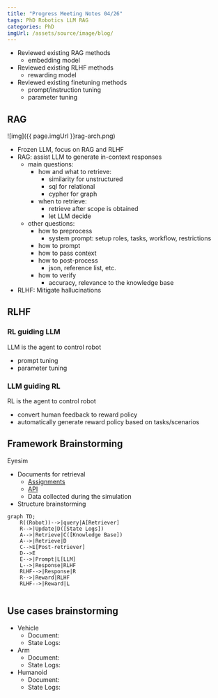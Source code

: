 ```yaml
---
title: "Progress Meeting Notes 04/26"
tags: PhD Robotics LLM RAG
categories: PhD
imgUrl: /assets/source/image/blog/
---
```


 - Reviewed existing RAG methods
   - embedding model
 - Reviewed existing RLHF methods
   - rewarding model
 - Reviewed existing finetuning methods
   - prompt/instruction tuning
   - parameter tuning

## RAG

![img]({{ page.imgUrl }}rag-arch.png)

 - Frozen LLM, focus on RAG and RLHF 
 - RAG: assist LLM to generate in-context responses
   - main questions:
     - how and what to retrieve: 
       - similarity for unstructured
       - sql for relational
       - cypher for graph
     - when to retrieve:
       - retrieve after scope is obtained
       - let LLM decide
   - other questions:
     - how to preprocess
       - system prompt: setup roles, tasks, workflow, restrictions
     - how to prompt
     - how to pass context
     - how to post-process
       - json, reference list, etc.
     - how to verify
       - accuracy, relevance to the knowledge base
 - RLHF: Mitigate hallucinations



## RLHF

### RL guiding LLM

LLM is the agent to control robot
 - prompt tuning
 - parameter tuning


### LLM guiding RL

RL is the agent to control robot
 - convert human feedback to reward policy
 - automatically generate reward policy based on tasks/scenarios


## Framework Brainstorming

Eyesim
- Documents for retrieval
    - [Assignments](https://roblab.org/courses/mobrob/labs/)
    - [API](https://roblab.org/eyebot/robios.html)
    - Data collected during the simulation
- Structure brainstorming

```mermaid
graph TD;
    R((Robot))-->|query|A[Retriever]
    R-->|Update|D([State Logs])
    A-->|Retrieve|C([Knowledge Base])
    A-->|Retrieve|D
    C-->E[Post-retriever]
    D-->E
    E-->|Prompt|L[LLM]
    L-->|Response|RLHF
    RLHF-->|Response|R
    R-->|Reward|RLHF
    RLHF-->|Reward|L
    
```

## Use cases brainstorming
 - Vehicle
   - Document:
   - State Logs:
 - Arm
   - Document:
   - State Logs:
 - Humanoid
   - Document:
   - State Logs:
